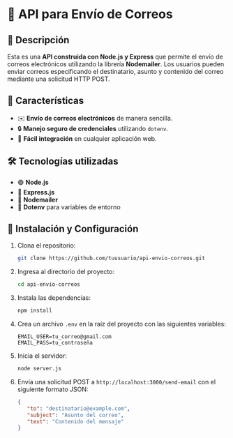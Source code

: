 # 📧 API para Envío de Correos

## 📌 Descripción
Esta es una **API construida con Node.js y Express** que permite el envío de correos electrónicos utilizando la librería **Nodemailer**. Los usuarios pueden enviar correos especificando el destinatario, asunto y contenido del correo mediante una solicitud HTTP POST.

## 🎯 Características
- ✉️ **Envío de correos electrónicos** de manera sencilla.
- 🔒 **Manejo seguro de credenciales** utilizando `dotenv`.
- 🚀 **Fácil integración** en cualquier aplicación web.

## 🛠️ Tecnologías utilizadas
- 🟢 **Node.js**
- 🔵 **Express.js**
- 📧 **Nodemailer**
- 🔐 **Dotenv** para variables de entorno

## 🚀 Instalación y Configuración
1. Clona el repositorio:
   ```sh
   git clone https://github.com/tuusuario/api-envio-correos.git
   ```
2. Ingresa al directorio del proyecto:
   ```sh
   cd api-envio-correos
   ```
3. Instala las dependencias:
   ```sh
   npm install
   ```
4. Crea un archivo `.env` en la raíz del proyecto con las siguientes variables:
   ```env
   EMAIL_USER=tu_correo@gmail.com
   EMAIL_PASS=tu_contraseña
   ```
5. Inicia el servidor:
   ```sh
   node server.js
   ```
6. Envía una solicitud POST a `http://localhost:3000/send-email` con el siguiente formato JSON:
   ```json
   {
      "to": "destinatario@example.com",
      "subject": "Asunto del correo",
      "text": "Contenido del mensaje"
   }
   ```


